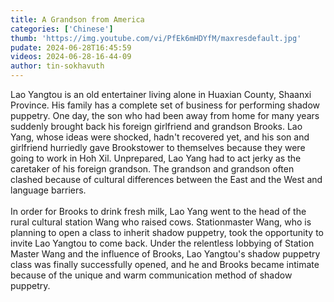 ```yaml
---
title: A Grandson from America
categories: ['Chinese']
thumb: 'https://img.youtube.com/vi/PfEk6mHDYfM/maxresdefault.jpg'
pudate: 2024-06-28T16:45:59
videos: 2024-06-28-16-44-09
author: tin-sokhavuth
---
```

Lao Yangtou  is an old entertainer living alone in Huaxian County, Shaanxi Province. His family has a complete set of business for performing shadow puppetry. One day, the son who had been away from home for many years suddenly brought back his foreign girlfriend and grandson Brooks. Lao Yang, whose ideas were shocked, hadn't recovered yet, and his son and girlfriend hurriedly gave Brookstower to themselves because they were going to work in Hoh Xil. Unprepared, Lao Yang had to act jerky as the caretaker of his foreign grandson. The grandson and grandson often clashed because of cultural differences between the East and the West and language barriers.
<br/><br/>
In order for Brooks to drink fresh milk, Lao Yang went to the head of the rural cultural station Wang who raised cows. Stationmaster Wang, who is planning to open a class to inherit shadow puppetry, took the opportunity to invite Lao Yangtou to come back. Under the relentless lobbying of Station Master Wang and the influence of Brooks, Lao Yangtou's shadow puppetry class was finally successfully opened, and he and Brooks became intimate because of the unique and warm communication method of shadow puppetry.